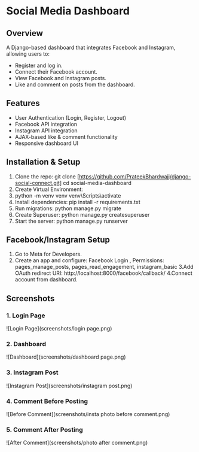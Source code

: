 # Social Media Dashboard

## Overview
A Django-based dashboard that integrates Facebook and Instagram, allowing users to:
- Register and log in.
- Connect their Facebook account.
- View Facebook and Instagram posts.
- Like and comment on posts from the dashboard.

## Features
- User Authentication (Login, Register, Logout)
- Facebook API integration
- Instagram API integration
- AJAX-based like & comment functionality
- Responsive dashboard UI

## Installation & Setup
1. Clone the repo:
   git clone [https://github.com/PrateekBhardwajj/django-social-connect.git]
   cd social-media-dashboard
2. Create Virtual Environment:
3. python -m venv venv
   venv\Scripts\activate
4. Install dependencies:
   pip install -r requirements.txt
5. Run migrations:
   python manage.py migrate
6. Create Superuser:
   python manage.py createsuperuser
7. Start the server:
   python manage.py runserver

## Facebook/Instagram Setup
1. Go to Meta for Developers.
2. Create an app and configure:
   Facebook Login , Permissions: pages_manage_posts, pages_read_engagement, instagram_basic
3.Add OAuth redirect URI:
   http://localhost:8000/facebook/callback/
4.Connect account from dashboard.

## Screenshots

### 1. Login Page
![Login Page](screenshots/login page.png)

### 2. Dashboard
![Dashboard](screenshots/dashboard page.png)

### 3. Instagram Post
![Instagram Post](screenshots/instagram post.png)

### 4. Comment Before Posting
![Before Comment](screenshots/insta photo before comment.png)

### 5. Comment After Posting
![After Comment](screenshots/photo after comment.png)
